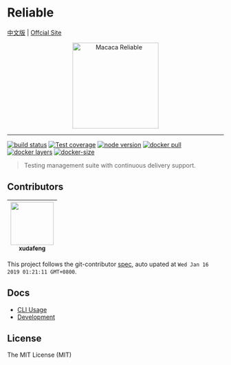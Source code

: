 # Reliable

[中文版](README.zh-CN.md) | [Offcial Site](//macacajs.github.io/reliable)

<p align="center">
  <a href="//macacajs.github.io/reliable">
    <img
      alt="Macaca Reliable"
      src="https://macacajs.github.io/reliable/logo/reliable.svg"
      width="200"
    />
  </a>
</p>

---

[![build status][travis-image]][travis-url]
[![Test coverage][codecov-image]][codecov-url]
[![node version][node-image]][node-url]
[![docker pull][docker-pull-image]][docker-url]
[![docker layers][docker-layers-image]][docker-url]
[![docker-size][docker-size-image]][docker-url]

[travis-image]: https://img.shields.io/travis/macacajs/reliable/master.svg?style=flat-square&logo=travis
[travis-url]: https://travis-ci.org/macacajs/reliable
[codecov-image]: https://img.shields.io/codecov/c/github/macacajs/reliable/master.svg?style=flat-square
[codecov-url]: https://codecov.io/gh/macacajs/reliable
[node-image]: https://img.shields.io/badge/node.js-%3E=_8-green.svg?style=flat-square
[node-url]: http://nodejs.org/download/
[docker-pull-image]: https://img.shields.io/docker/pulls/macacajs/reliable-web.svg?style=flat-square&logo=dockbit
[docker-layers-image]: https://img.shields.io/microbadger/layers/macacajs/reliable-web.svg?style=flat-square&logo=dockbit
[docker-size-image]: https://img.shields.io/microbadger/image-size/macacajs/reliable-web.svg?style=flat-square&logo=dockbit
[docker-url]: https://hub.docker.com/r/macacajs/reliable-web/

> Testing management suite with continuous delivery support.

<!-- GITCONTRIBUTOR_START -->

## Contributors

|[<img src="https://avatars1.githubusercontent.com/u/1011681?v=4" width="100px;"/><br/><sub><b>xudafeng</b></sub>](https://github.com/xudafeng)<br/>
| :---: |


This project follows the git-contributor [spec](https://github.com/xudafeng/git-contributor), auto upated at `Wed Jan 16 2019 01:21:11 GMT+0800`.

<!-- GITCONTRIBUTOR_END -->

## Docs

- [CLI Usage](//github.com/macacajs/reliable-cli)
- [Development](./docker/reliable-web#development)

## License

The MIT License (MIT)
